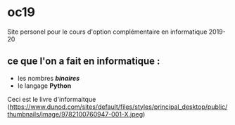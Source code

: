# oc19
Site personel pour le cours d'option complémentaire en informatique 2019-20

## ce que l'on a fait en informatique :
- les nombres ***binaires***
- le langage **Python**


Ceci est le livre d'informaitque (https://www.dunod.com/sites/default/files/styles/principal_desktop/public/thumbnails/image/9782100760947-001-X.jpeg)
